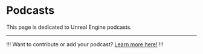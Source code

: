 # Podcasts

This page is dedicated to Unreal Engine podcasts.

---

!!!
Want to contribute or add your podcast? [Learn more here!](/contribute/)
!!!